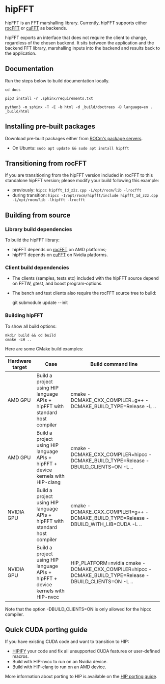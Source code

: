 # hipFFT

hipFFT is an FFT marshalling library. Currently, hipFFT supports
either [rocFFT] or [cuFFT] as backends.

hipFFT exports an interface that does not require the client to
change, regardless of the chosen backend.  It sits between the
application and the backend FFT library, marshalling inputs into the
backend and results back to the application.

[rocFFT]: https://github.com/ROCmSoftwarePlatform/rocFFT
[cuFFT]: https://developer.nvidia.com/cufft

## Documentation

Run the steps below to build documentation locally.

```
cd docs

pip3 install -r .sphinx/requirements.txt

python3 -m sphinx -T -E -b html -d _build/doctrees -D language=en . _build/html
```

## Installing pre-built packages

Download pre-built packages either from [ROCm's package servers].

* On Ubuntu: `sudo apt update && sudo apt install hipfft`

[ROCm's package servers]: https://rocmdocs.amd.com/en/latest/Installation_Guide/Installation-Guide.html

## Transitioning from rocFFT

If you are transitioning from the hipFFT version included in rocFFT to
this standalone hipFFT version; please modify your build following
this example:

* previously: `hipcc hipfft_1d_z2z.cpp -L/opt/rocm/lib -lrocfft`
* during transition: `hipcc -I/opt/rocm/hipfft/include hipfft_1d_z2z.cpp -L/opt/rocm/lib -lhipfft -lrocfft`

## Building from source

### Library build dependencies

To build the hipFFT library:
* hipFFT depends on [rocFFT] on AMD platforms;
* hipFFT depends on [cuFFT] on Nvidia platforms.

### Client build dependencies

* The clients (samples, tests etc) included with the hipFFT source
  depend on FFTW, gtest, and boost program-options.

* The bench and test clients also require the rocFFT source tree to
  build:

    git submodule update --init

### Building hipFFT

To show all build options:

    mkdir build && cd build
    cmake -LH ..

Here are some CMake build examples:

| Hardware target | Case                                                                             | Build command line                                                                                       |
| ---             | ---                                                                              | ---                                                                                                      |
| AMD GPU         | Build a project using HIP language APIs + hipFFT with standard host compiler     | cmake -DCMAKE_CXX_COMPILER=g++ -DCMAKE_BUILD_TYPE=Release -L ..                       |
| AMD GPU         | Build a project using HIP language APIs + hipFFT + device kernels with HIP-clang | cmake -DCMAKE_CXX_COMPILER=hipcc -DCMAKE_BUILD_TYPE=Release -DBUILD_CLIENTS=ON -L ..                     |
| NVIDIA GPU      | Build a project using HIP language APIs + hipFFT with standard host compiler     | cmake -DCMAKE_CXX_COMPILER=g++ -DCMAKE_BUILD_TYPE=Release -DBUILD_WITH_LIB=CUDA -L .. |
| NVIDIA GPU      | Build a project using HIP language APIs + hipFFT + device kernels with HIP-nvcc  | HIP_PLATFORM=nvidia cmake -DCMAKE_CXX_COMPILER=hipcc -DCMAKE_BUILD_TYPE=Release -DBUILD_CLIENTS=ON -L .. |

Note that the option -DBUILD_CLIENTS=ON is only allowed for the hipcc compiler.

## Quick CUDA porting guide

If you have existing CUDA code and want to transition to HIP:
* [HIPIFY] your code and fix all unsupported CUDA features or user-defined macros.
* Build with HIP-nvcc to run on an Nvidia device.
* Build with HIP-clang to run on an AMD device.

More information about porting to HIP is available on the [HIP porting guide].

[HIPIFY]: https://github.com/ROCm-Developer-Tools/HIPIFY
[HIP porting guide]: https://rocmdocs.amd.com/en/latest/Programming_Guides/HIP-porting-guide.html
